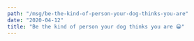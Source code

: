 ```yaml
---
path: "/msg/be-the-kind-of-person-your-dog-thinks-you-are"
date: "2020-04-12"
title: "Be the kind of person your dog thinks you are 😀"
---
```

